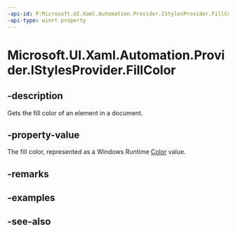 ```yaml
---
-api-id: P:Microsoft.UI.Xaml.Automation.Provider.IStylesProvider.FillColor
-api-type: winrt property
---
```


<!-- Property syntax
public Windows.UI.Color FillColor { get; }
-->

# Microsoft.UI.Xaml.Automation.Provider.IStylesProvider.FillColor

## -description
Gets the fill color of an element in a document.

## -property-value
The fill color, represented as a Windows Runtime  [Color](/uwp/api/windows.ui.color) value.

## -remarks

## -examples

## -see-also
